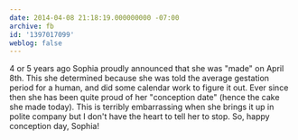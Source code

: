 ```yaml
---
date: 2014-04-08 21:18:19.000000000 -07:00
archive: fb
id: '1397017099'
weblog: false
---
```


4 or 5 years ago Sophia proudly announced that she was "made" on April 8th. This she determined because she was told the average gestation period for a human, and did some calendar work to figure it out. Ever since then she has been quite proud of her "conception date" (hence the cake she made today). This is terribly embarrassing when she brings it up in polite company but I don't have the heart to tell her to stop. So, happy conception day, Sophia!
